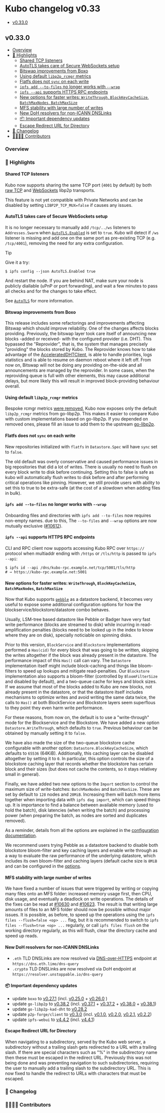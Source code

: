 # Kubo changelog v0.33

- [v0.33.0](#v0310)

## v0.33.0

- [Overview](#overview)
- [🔦 Highlights](#-highlights)
  - [Shared TCP listeners](#shared-tcp-listeners)
  - [AutoTLS takes care of Secure WebSockets setup](#autotls-takes-care-of-secure-websockets-setup)
  - [Bitswap improvements from Boxo](#bitswap-improvements-from-boxo)
  - [Using default `libp2p_rcmgr`  metrics](#using-default-libp2p_rcmgr--metrics)
  - [Flatfs does not `sync` on each write](#flatfs-does-not-sync-on-each-write)
  - [`ipfs add --to-files` no longer works with `--wrap`](#ipfs-add---to-files-no-longer-works-with---wrap)
  - [`ipfs --api` supports HTTPS RPC endpoints](#ipfs---api-supports-https-rpc-endpoints)
  - [New options for faster writes: `WriteThrough`, `BlockKeyCacheSize`, `BatchMaxNodes`, `BatchMaxSize`](#new-options-for-faster-writes-writethrough-blockkeycachesize-batchmaxnodes-batchmaxsize)
  - [MFS stability with large number of writes](#mfs-stability-with-large-number-of-writes)
  - [New DoH resolvers for non-ICANN DNSLinks](#new-doh-resolvers-for-non-icann-dnslinks)
  - [📦️ Important dependency updates](#-important-dependency-updates)
  - [Escape Redirect URL for Directory](#escape-redirect-url-for-directory)
- [📝 Changelog](#-changelog)
- [👨‍👩‍👧‍👦 Contributors](#-contributors)

### Overview

### 🔦 Highlights

#### Shared TCP listeners

Kubo now supports sharing the same TCP port (`4001` by default) by both [raw TCP](https://github.com/ipfs/kubo/blob/master/docs/config.md#swarmtransportsnetworktcp) and [WebSockets](https://github.com/ipfs/kubo/blob/master/docs/config.md#swarmtransportsnetworkwebsocket)  libp2p transports.

This feature is not yet compatible with Private Networks and can be disabled by setting `LIBP2P_TCP_MUX=false` if causes any issues.

#### AutoTLS takes care of Secure WebSockets setup

It is no longer necessary to manually add `/tcp/../ws` listeners to `Addresses.Swarm` when [`AutoTLS.Enabled`](https://github.com/ipfs/kubo/blob/master/docs/config.md#autotlsenabled) is set to `true`. Kubo will detect if `/ws` listener is missing and add one on the same port as pre-existing TCP (e.g. `/tcp/4001`), removing the need for any extra configuration.
> [!TIP]
> Give it a try:
> ```console
> $ ipfs config --json AutoTLS.Enabled true
> ```
> And restart the node. If you are behind NAT,  make sure your node is publicly diallable (uPnP or port forwarding), and wait a few minutes to pass all checks and for the changes to take effect.

See [`AutoTLS`](https://github.com/ipfs/kubo/blob/master/docs/config.md#autotls) for more information.

#### Bitswap improvements from Boxo

This release includes some refactorings and improvements affecting Bitswap which should improve reliability. One of the changes affects blocks providing. Previously, the bitswap layer took care itself of announcing new blocks -added or received- with the configured provider (i.e. DHT). This bypassed the "Reprovider", that is, the system that manages precisely "providing" the blocks stored by Kubo. The Reprovider knows how to take advantage of the [AcceleratedDHTClient](https://github.com/ipfs/kubo/blob/master/docs/config.md#routingaccelerateddhtclient), is able to handle priorities, logs statistics and is able to resume on daemon reboot where it left off. From now on, Bitswap will not be doing any providing on-the-side and all announcements are managed by the reprovider. In some cases, when the reproviding queue is full with other elements, this may cause additional delays, but more likely this will result in improved block-providing behaviour overall.

#### Using default `libp2p_rcmgr`  metrics

Bespoke rcmgr metrics [were removed](https://github.com/ipfs/kubo/pull/9947), Kubo now exposes only the default `libp2p_rcmgr` metrics from go-libp2p.
This makes it easier to compare Kubo with custom implementations based on go-libp2p.
If you depended on removed ones, please fill an issue to add them to the upstream [go-libp2p](https://github.com/libp2p/go-libp2p).

#### Flatfs does not `sync` on each write

New repositories initialized with `flatfs` in `Datastore.Spec` will have `sync` set to `false`.

The old default was overly conservative and caused performance issues in big repositories that did a lot of writes. There is usually no need to flush on every block write to disk before continuing. Setting this to false is safe as kubo will automatically flush writes to disk before and after performing critical operations like pinning. However, we still provide users with ability to set this to true to be extra-safe (at the cost of a slowdown when adding files in bulk).

#### `ipfs add --to-files` no longer works with `--wrap`

Onboarding files and directories with `ipfs add --to-files` now requires non-empty names. due to this, The `--to-files` and `--wrap` options are now mutually exclusive ([#10612](https://github.com/ipfs/kubo/issues/10612)).

#### `ipfs --api` supports HTTPS RPC endpoints

CLI and RPC client now supports accessing Kubo RPC over `https://` protocol when multiaddr ending with `/https` or `/tls/http` is passed to `ipfs --api`:

```console
$ ipfs id --api /dns/kubo-rpc.example.net/tcp/5001/tls/http
# → https://kubo-rpc.example.net:5001
```

#### New options for faster writes: `WriteThrough`, `BlockKeyCacheSize`, `BatchMaxNodes`, `BatchMaxSize`

Now that Kubo supports [`pebble`](https://github.com/ipfs/kubo/blob/master/docs/datastores.md#pebbleds) as a datastore backend, it becomes very useful to expose some additional configuration options for how the blockservice/blockstore/datastore combo behaves.

Usually, LSM-tree based datastore like Pebble or Badger have very fast write performance (blocks are streamed to disk) while incurring in read-amplification penalties (blocks need to be looked up in the index to know where they are on disk),  specially noticiable on spinning disks.

Prior to this version, `BlockService` and `Blockstore` implementations performed a `Has(cid)` for every block that was going to be written, skipping the writes altogether if the block was already present in the datastore. The performance impact of this `Has()` call can vary. The `Datastore` implementation itself might include block-caching and things like bloom-filters to speed up lookups and mitigate read-penalties. Our `Blockstore` implementation also supports a bloom-filter (controlled by `BloomFilterSize` and disabled by default), and a two-queue cache for keys and block sizes. If we assume that most of the blocks added to Kubo are new blocks, not already present in the datastore, or that the datastore itself includes mechanisms to optimize writes and avoid writing the same data twice, the calls to `Has()` at both BlockService and Blockstore layers seem superflous to they point they even harm write performance.

For these reasons, from now on, the default is to use a "write-through" mode for the Blockservice and the Blockstore. We have added a new option `Datastore.WriteThrough`, which defaults to `true`. Previous behaviour can be obtained by manually setting it to `false`.

We have also made the size of the two-queue blockstore cache configurable with another option: `Datastore.BlockKeyCacheSize`, which defaults to `65536` (64KiB). Additionally, this caching layer can be disabled altogether by setting it to `0`. In particular, this option controls the size of a blockstore caching layer that records whether the blockstore has certain block and their sizes (but does not cache the contents, so it stays relativey small in general).

Finally, we have added two new options to the `Import` section to control the maximum size of write-batches: `BatchMaxNodes` and `BatchMaxSize`. These are set by default to `128` nodes and `20MiB`. Increasing them will batch more items together when importing data with `ipfs dag import`, which can speed things up. It is importance to find a balance between available memory (used to hold the batch), disk latencies (when writing the batch) and processing power (when preparing the batch, as nodes are sorted and duplicates removed).

As a reminder, details from all the options are explained in the [configuration documentation](https://github.com/ipfs/kubo/blob/master/docs/config.md).

We recommend users trying Pebble as a datastore backend to disable both blockstore bloom-filter and key caching layers and enable write through as a way to evaluate the raw performance of the underlying datastore, which includes its own bloom-filter and caching layers (default cache size is `8MiB` and can be configured in the [options](https://github.com/ipfs/kubo/blob/master/docs/datastores.md#pebbleds).

#### MFS stability with large number of writes

We have fixed a number of issues that were triggered by writing or copying many files onto an MFS folder: increased memory usage first, then CPU, disk usage, and eventually a deadlock on write operations. The details of the fixes can be read at [#10630](https://github.com/ipfs/kubo/pull/10630) and [#10623](https://github.com/ipfs/kubo/pull/10623). The result is that writing large amounts of files to an MFS folder should now be possible without major issues. It is possible, as before, to speed up the operations using the `ipfs files --flush=false <op> ...` flag, but it is recommended to switch to `ipfs files --flush=true <op> ...` regularly, or call `ipfs files flush` on the working directory regularly, as this will flush, clear the directory cache and speed up reads. 

#### New DoH resolvers for non-ICANN DNSLinks

- `.eth` TLD DNSLinks are now resolved via [DNS-over-HTTPS](https://en.wikipedia.org/wiki/DNS_over_HTTPS) endpoint at `https://dns.eth.limo/dns-query`
- `.crypto` TLD DNSLinks are now resolved via DoH endpoint at `https://resolver.unstoppable.io/dns-query`

#### 📦️ Important dependency updates

- update `boxo` to [v0.27.1](https://github.com/ipfs/boxo/releases/tag/v0.27.1) (incl. [v0.25.0](https://github.com/ipfs/boxo/releases/tag/v0.25.0) + [v0.26.0](https://github.com/ipfs/boxo/releases/tag/v0.26.0) )
- update `go-libp2p` to [v0.38.2](https://github.com/libp2p/go-libp2p/releases/tag/v0.38.2) (incl. [v0.37.1](https://github.com/libp2p/go-libp2p/releases/tag/v0.37.1) + [v0.37.2](https://github.com/libp2p/go-libp2p/releases/tag/v0.37.2) + [v0.38.0](https://github.com/libp2p/go-libp2p/releases/tag/v0.38.0) + [v0.38.1](https://github.com/libp2p/go-libp2p/releases/tag/v0.38.1))
- update `go-libp2p-kad-dht` to [v0.28.2](https://github.com/libp2p/go-libp2p-kad-dht/releases/tag/v0.28.2)
- update `p2p-forge/client` to [v0.3.0](https://github.com/ipshipyard/p2p-forge/releases/tag/v0.3.0) (incl. [v0.1.0](https://github.com/ipshipyard/p2p-forge/releases/tag/v0.1.0), [v0.2.0](https://github.com/ipshipyard/p2p-forge/releases/tag/v0.2.0), [v0.2.1](https://github.com/ipshipyard/p2p-forge/releases/tag/v0.2.1), [v0.2.2](https://github.com/ipshipyard/p2p-forge/releases/tag/v0.2.2))
- update `ipfs-webui` to [v4.4.2](https://github.com/ipfs/ipfs-webui/releases/tag/v4.4.2) (incl. [v4.4.1](https://github.com/ipfs/ipfs-webui/releases/tag/v4.4.1))

#### Escape Redirect URL for Directory

When navigating to a subdirectory, served by the Kubo web server, a subdirectory without a trailing slash gets redirected to a URL with a trailing slash. If there are special characters such as "%" in the subdirectory name then these must be escaped in the redirect URL. Previously this was not being done and was preventing navigation to such subdirectories, requiring the user to manually add a trailing slash to the subdirectory URL. This is now fixed to handle the redirect to URLs with characters that must be escaped.

### 📝 Changelog

### 👨‍👩‍👧‍👦 Contributors
